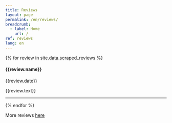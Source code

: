 ```yaml
---
title: Reviews
layout: page
permalink: /en/reviews/
breadcrumb: 
  - label: Home
    url: /
ref: reviews
lang: en
---
```


<style type="text/css">

.fa-star{
  color: #2C98F0;
}
.review-name {
  letter-spacing: 0;
}
</style>

<div>

 {% for review in site.data.scraped_reviews %}
  <div>
    <div>
        <span class="float-right">
              <i class="fas fa-star fa-xs"></i>
              <i class="fas fa-star fa-xs"></i>
              <i class="fas fa-star fa-xs"></i>
              <i class="fas fa-star fa-xs"></i>
              <i class="fas fa-star fa-xs"></i>
        </span>
        <h4 class="review-name">{{review.name}}</h4>
        <p>{{review.date}}</p>
    </div>
    <div>
        <p>{{review.text}}</p>
    </div>
  </div>
  <hr>
  {% endfor %}
</div>

<p>More reviews <a target="_blank" href="https://www.healthgrades.com/physician/dr-daniel-gologorsky-y9qfc2z">here</a></p>